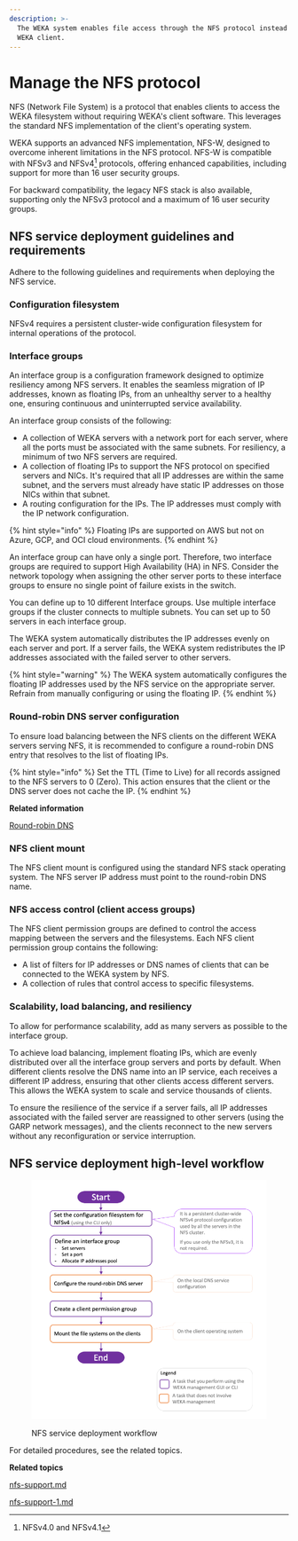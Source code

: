 ```yaml
---
description: >-
  The WEKA system enables file access through the NFS protocol instead of the
  WEKA client.
---
```


# Manage the NFS protocol

NFS (Network File System) is a protocol that enables clients to access the WEKA filesystem without requiring WEKA's client software. This leverages the standard NFS implementation of the client's operating system.

WEKA supports an advanced NFS implementation, NFS-W, designed to overcome inherent limitations in the NFS protocol. NFS-W is compatible with NFSv3 and NFSv4[^1] protocols, offering enhanced capabilities, including support for more than 16 user security groups.

For backward compatibility, the legacy NFS stack is also available, supporting only the NFSv3 protocol and a maximum of 16 user security groups.

## NFS service deployment guidelines and requirements

Adhere to the following guidelines and requirements when deploying the NFS service.

### **Configuration filesystem**

NFSv4 requires a persistent cluster-wide configuration filesystem for internal operations of the protocol.

### **Interface groups**

An interface group is a configuration framework designed to optimize resiliency among NFS servers. It enables the seamless migration of IP addresses, known as floating IPs, from an unhealthy server to a healthy one, ensuring continuous and uninterrupted service availability.

An interface group consists of the following:

* A collection of WEKA servers with a network port for each server, where all the ports must be associated with the same subnets. For resiliency, a minimum of two NFS servers are required.
* A collection of floating IPs to support the NFS protocol on specified servers and NICs. It's required that all IP addresses are within the same subnet, and the servers must already have static IP addresses on those NICs within that subnet.
* A routing configuration for the IPs. The IP addresses must comply with the IP network configuration.

{% hint style="info" %}
Floating IPs are supported on AWS but not on Azure, GCP, and OCI cloud environments.
{% endhint %}

An interface group can have only a single port. Therefore, two interface groups are required to support High Availability (HA) in NFS. Consider the network topology when assigning the other server ports to these interface groups to ensure no single point of failure exists in the switch.

You can define up to 10 different Interface groups. Use multiple interface groups if the cluster connects to multiple subnets. You can set up to 50 servers in each interface group.

The WEKA system automatically distributes the IP addresses evenly on each server and port. If a  server fails, the WEKA system redistributes the IP addresses associated with the failed server to other servers.

{% hint style="warning" %}
The WEKA system automatically configures the floating IP addresses used by the NFS service on the appropriate server. Refrain from manually configuring or using the floating IP.
{% endhint %}

### Round-robin DNS server configuration

To ensure load balancing between the NFS clients on the different WEKA servers serving NFS, it is recommended to configure a round-robin DNS entry that resolves to the list of floating IPs.

{% hint style="info" %}
Set the TTL (Time to Live) for all records assigned to the NFS servers to 0 (Zero). This action ensures that the client or the DNS server does not cache the IP.
{% endhint %}

**Related information**

[Round-robin DNS](https://en.wikipedia.org/wiki/Round-robin\_DNS)

### NFS client mount&#x20;

The NFS client mount is configured using the standard NFS stack operating system. The NFS server IP address must point to the round-robin DNS name.

### NFS access control (client access groups)

The NFS client permission groups are defined to control the access mapping between the servers and the filesystems. Each NFS client permission group contains the following:

* A list of filters for IP addresses or DNS names of clients that can be connected to the WEKA system by NFS.
* A collection of rules that control access to specific filesystems.

### Scalability, load balancing, and resiliency&#x20;

To allow for performance scalability, add as many servers as possible to the interface group.

To achieve load balancing, implement floating IPs, which are evenly distributed over all the interface group servers and ports by default. When different clients resolve the DNS name into an IP service, each receives a different IP address, ensuring that other clients access different servers. This allows the WEKA system to scale and service thousands of clients.

To ensure the resilience of the service if a server fails, all IP addresses associated with the failed server are reassigned to other servers (using the GARP network messages), and the clients reconnect to the new servers without any reconfiguration or service interruption.

## NFS service deployment high-level workflow

<figure><img src="../../.gitbook/assets/NFS_deploy_workflow.png" alt=""><figcaption><p>NFS service deployment workflow</p></figcaption></figure>

For detailed procedures, see the related topics.

**Related topics**

[nfs-support.md](nfs-support.md "mention")

[nfs-support-1.md](nfs-support-1.md "mention")

[^1]: NFSv4.0 and NFSv4.1
